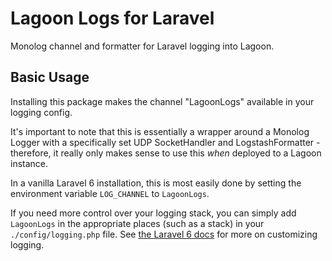 # Lagoon Logs for Laravel
Monolog channel and formatter for Laravel logging into Lagoon.

## Basic Usage

Installing this package makes the channel "LagoonLogs" available in your logging config.

It's important to note that this is essentially a wrapper around a Monolog Logger with a specifically set UDP SocketHandler and LogstashFormatter - therefore, it really only makes sense to use this _when_ deployed to a Lagoon instance.

In a vanilla Laravel 6 installation, this is most easily done by setting the environment variable `LOG_CHANNEL` to `LagoonLogs`.

If you need more control over your logging stack, you can simply add `LagoonLogs` in the appropriate places (such as a stack) in your `./config/logging.php` file.
See [the Laravel 6 docs](https://laravel.com/docs/6.x/logging) for more on customizing logging.
